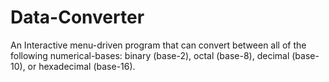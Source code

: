 # Data-Converter
An Interactive menu-driven program that can convert between all of the following numerical-bases: binary (base-2), octal (base-8), decimal (base-10), or hexadecimal (base-16). 
